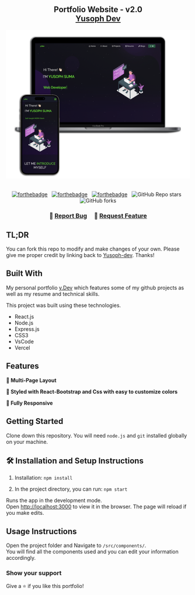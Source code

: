 <h2 align="center">
  Portfolio Website - v2.0<br/>
  <a href="https://yusophdev.vercel.app/" target="_blank">Yusoph Dev</a>
</h2>
<div align="center">
  <img alt="Demo" src="./Images/readme-img1.png" />
</div>

<br/>

<center>

[![forthebadge](https://forthebadge.com/images/badges/built-with-love.svg)](https://forthebadge.com) &nbsp;
[![forthebadge](https://forthebadge.com/images/badges/made-with-javascript.svg)](https://forthebadge.com) &nbsp;
[![forthebadge](https://forthebadge.com/images/badges/open-source.svg)](https://forthebadge.com) &nbsp;
![GitHub Repo stars](https://img.shields.io/github/stars/yusoph-dev/yusoph-dev.github.io?color=red&logo=github&style=for-the-badge) &nbsp;
![GitHub forks](https://img.shields.io/github/forks/yusoph-dev/yusoph-dev.github.io?color=red&logo=github&style=for-the-badge)

</center>

<h3 align="center">
    🔹
    <a href="https://github.com/yusoph-dev/yusoph-dev.github.io/issues">Report Bug</a> &nbsp; &nbsp;
    🔹
    <a href="https://github.com/yusoph-dev/yusoph-dev.github.io/issues">Request Feature</a>
</h3>

## TL;DR

You can fork this repo to modify and make changes of your own. Please give me proper credit by linking back to [Yusoph-dev](https://github.com/yusoph-dev/yusoph-dev.github.io). Thanks!

## Built With

My personal portfolio <a href="https://yusoph-dev.vercel.app/" target="_blank">y.Dev</a> which features some of my github projects as well as my resume and technical skills.<br/>

This project was built using these technologies.

- React.js
- Node.js
- Express.js
- CSS3
- VsCode
- Vercel

## Features

**📖 Multi-Page Layout**

**🎨 Styled with React-Bootstrap and Css with easy to customize colors**

**📱 Fully Responsive**

## Getting Started

Clone down this repository. You will need `node.js` and `git` installed globally on your machine.

## 🛠 Installation and Setup Instructions

1. Installation: `npm install`

2. In the project directory, you can run: `npm start`

Runs the app in the development mode.\
Open [http://localhost:3000](http://localhost:3000) to view it in the browser.
The page will reload if you make edits.

## Usage Instructions

Open the project folder and Navigate to `/src/components/`. <br/>
You will find all the components used and you can edit your information accordingly.

### Show your support

Give a ⭐ if you like this portfolio!

